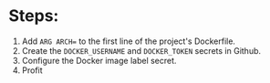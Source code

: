 # Steps:
1. Add `ARG ARCH=` to the first line of the project's Dockerfile.
2. Create the `DOCKER_USERNAME` and `DOCKER_TOKEN` secrets in Github.
3. Configure the Docker image label secret.
4. Profit
